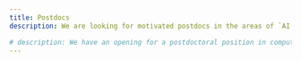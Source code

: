 ```yaml
---
title: Postdocs
description: We are looking for motivated postdocs in the areas of `AI for Science` and `Ferroic Materials`. For more information, see:

# description: We have an opening for a postdoctoral position in computational understanding of energy materials or machine learning in the chemical reaction space. Please see [this post](https://jobrxiv.org/job/university-of-houston-27778-postdoctoral-fellow) for more information of the position and how to apply.
---
```

